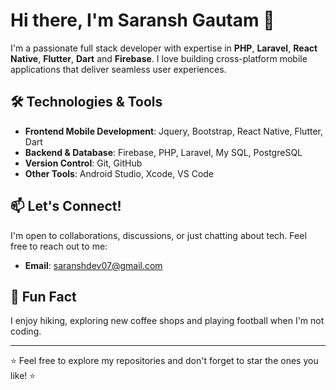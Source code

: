 # Hi there, I'm Saransh Gautam 👋

I'm a passionate full stack developer with expertise in **PHP**, **Laravel**, **React Native**, **Flutter**, **Dart** and **Firebase**. I love building cross-platform mobile applications that deliver seamless user experiences.

## 🛠️ Technologies & Tools

- **Frontend Mobile Development**: Jquery, Bootstrap, React Native, Flutter, Dart
- **Backend & Database**: Firebase, PHP, Laravel, My SQL, PostgreSQL
- **Version Control**: Git, GitHub
- **Other Tools**: Android Studio, Xcode, VS Code

## 📫 Let's Connect!

I'm open to collaborations, discussions, or just chatting about tech. Feel free to reach out to me:

- **Email**: saranshdev07@gmail.com

## 🚀 Fun Fact

I enjoy hiking, exploring new coffee shops and playing football when I'm not coding.

---

⭐️ Feel free to explore my repositories and don't forget to star the ones you like! ⭐️
